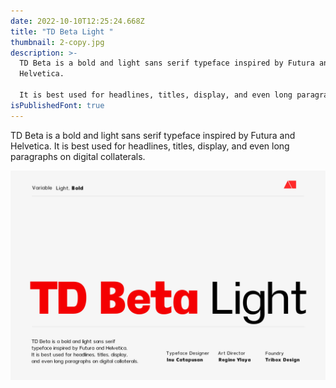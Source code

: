 ```yaml
---
date: 2022-10-10T12:25:24.668Z
title: "TD Beta Light "
thumbnail: 2-copy.jpg
description: >-
  TD Beta is a bold and light sans serif typeface inspired by Futura and
  Helvetica.

  It is best used for headlines, titles, display, and even long paragraphs on digital collaterals.
isPublishedFont: true
---
```

TD Beta is a bold and light sans serif typeface inspired by Futura and Helvetica.
It is best used for headlines, titles, display, and even long paragraphs on digital collaterals.

![](1-copy.jpg)